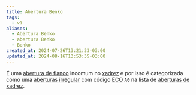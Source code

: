 ```yaml
---
title: Abertura Benko
tags:
  - v1
aliases:
  - Abertura Benko
  - abertura Benko
  - Benko
created_at: 2024-07-26T13:21:33-03:00
updated_at: 2024-08-16T13:53:35-03:00
---
```


É uma [abertura de flanco](../../../../rascunhos/2024/07/26/Xadrez_Aberturas_de_flanco.md) incomum no [xadrez](../../../../sementes/2024/07/06/Xadrez.md) e por isso é categorizada como uma [aberturas irregular](../../../../sementes/2024/07/06/Xadrez_Aberturas_irregulares.md) com código [ECO](../../../../sementes/2024/07/07/Encyclopaedia_of_Chess_Openings.md) `A0` na lista de [aberturas de xadrez](../../../../rascunhos/2024/07/26/Xadrez_Aberturas.md).